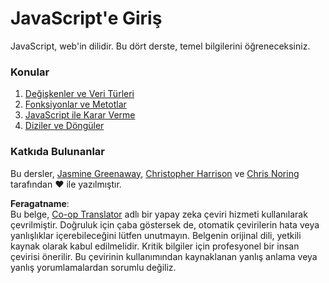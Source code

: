 <!--
CO_OP_TRANSLATOR_METADATA:
{
  "original_hash": "cc9e70a2f096c67389c8acff1521fc27",
  "translation_date": "2025-08-25T21:32:54+00:00",
  "source_file": "2-js-basics/README.md",
  "language_code": "tr"
}
-->
# JavaScript'e Giriş

JavaScript, web'in dilidir. Bu dört derste, temel bilgilerini öğreneceksiniz.

### Konular

1. [Değişkenler ve Veri Türleri](1-data-types/README.md)
2. [Fonksiyonlar ve Metotlar](2-functions-methods/README.md)
3. [JavaScript ile Karar Verme](3-making-decisions/README.md)
4. [Diziler ve Döngüler](4-arrays-loops/README.md)

### Katkıda Bulunanlar

Bu dersler, [Jasmine Greenaway](https://twitter.com/paladique), [Christopher Harrison](https://twitter.com/geektrainer) ve [Chris Noring](https://twitter.com/chris_noring) tarafından ♥️ ile yazılmıştır.

**Feragatname**:  
Bu belge, [Co-op Translator](https://github.com/Azure/co-op-translator) adlı bir yapay zeka çeviri hizmeti kullanılarak çevrilmiştir. Doğruluk için çaba göstersek de, otomatik çevirilerin hata veya yanlışlıklar içerebileceğini lütfen unutmayın. Belgenin orijinal dili, yetkili kaynak olarak kabul edilmelidir. Kritik bilgiler için profesyonel bir insan çevirisi önerilir. Bu çevirinin kullanımından kaynaklanan yanlış anlama veya yanlış yorumlamalardan sorumlu değiliz.